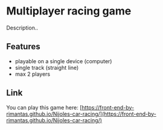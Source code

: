 # Multiplayer racing game

Description..

## Features
- playable on a single device (computer)
- single track (straight line)
- max 2 players

## Link
You can play this game here: [https://front-end-by-rimantas.github.io/Nijoles-car-racing/](https://front-end-by-rimantas.github.io/Nijoles-car-racing/)